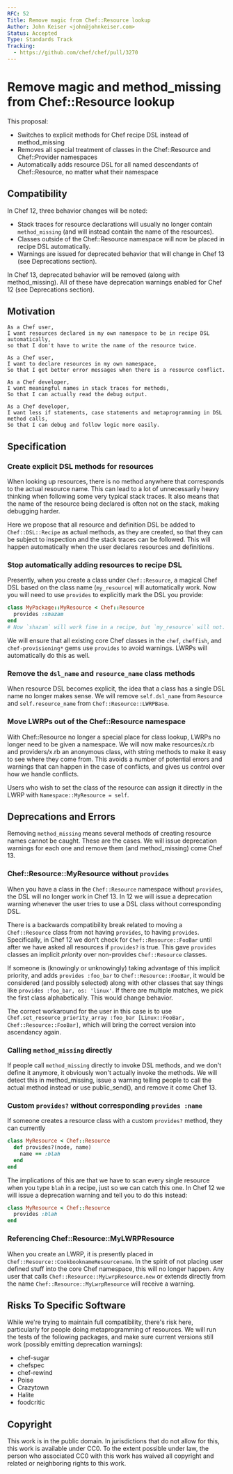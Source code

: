 ```yaml
---
RFC: 52
Title: Remove magic from Chef::Resource lookup
Author: John Keiser <john@johnkeiser.com>
Status: Accepted
Type: Standards Track
Tracking:
  - https://github.com/chef/chef/pull/3270
---
```


# Remove magic and method_missing from Chef::Resource lookup

This proposal:

- Switches to explicit methods for Chef recipe DSL instead of method_missing
- Removes all special treatment of classes in the Chef::Resource and Chef::Provider namespaces
- Automatically adds resource DSL for all named descendants of Chef::Resource, no matter what their namespace

## Compatibility

In Chef 12, three behavior changes will be noted:

- Stack traces for resource declarations will usually no longer contain
  `method_missing` (and will instead contain the name of the resources).
- Classes outside of the Chef::Resource namespace will now be placed in recipe
  DSL automatically.
- Warnings are issued for deprecated behavior that will change in Chef 13 (see
  Deprecations section).

In Chef 13, deprecated behavior will be removed (along with method_missing).  All
of these have deprecation warnings enabled for Chef 12 (see Deprecations section).

## Motivation

    As a Chef user,
    I want resources declared in my own namespace to be in recipe DSL automatically,
    so that I don't have to write the name of the resource twice.

    As a Chef user,
    I want to declare resources in my own namespace,
    So that I get better error messages when there is a resource conflict.

    As a Chef developer,
    I want meaningful names in stack traces for methods,
    So that I can actually read the debug output.

    As a Chef developer,
    I want less if statements, case statements and metaprogramming in DSL method calls,
    So that I can debug and follow logic more easily.

## Specification

### Create explicit DSL methods for resources

When looking up resources, there is no method anywhere that corresponds to the
actual resource name.  This can lead to a lot of unnecessarily heavy thinking
when following some very typical stack traces.  It also means that the name of
the resource being declared is often not on the stack, making debugging harder.

Here we propose that all resource and definition DSL be added to
`Chef::DSL::Recipe` as actual methods, as they are created, so that they can be
subject to inspection and the stack traces can be followed.  This will happen
automatically when the user declares resources and definitions.

### Stop automatically adding resources to recipe DSL

Presently, when you create a class under `Chef::Resource`, a magical Chef DSL
based on the class name (`my_resource`) will automatically work.  Now you will
need to use `provides` to explicitly mark the DSL you provide:

```ruby
class MyPackage::MyResource < Chef::Resource
  provides :shazam
end
# Now `shazam` will work fine in a recipe, but `my_resource` will not.
```

We will ensure that all existing core Chef classes in the `chef`, `cheffish`,
and `chef-provisioning*` gems use `provides` to avoid warnings.  LWRPs will
automatically do this as well.

### Remove the `dsl_name` and `resource_name` class methods

When resource DSL becomes explicit, the idea that a class has a single DSL name
no longer makes sense.  We will remove `self.dsl_name` from `Resource` and `self.resource_name` from `Chef::Resource::LWRPBase`.

### Move LWRPs out of the Chef::Resource namespace

With Chef::Resource no longer a special place for class lookup, LWRPs no longer
need to be given a namespace.  We will now make resources/x.rb and providers/x.rb
an anonymous class, with string methods to make it easy to see where they come
from.  This avoids a number of potential errors and warnings that can happen in
the case of conflicts, and gives us control over how we handle conflicts.

Users who wish to set the class of the resource can assign it directly in the
LWRP with `Namespace::MyResource = self`.

## Deprecations and Errors

Removing `method_missing` means several methods of creating resource names cannot
be caught.  These are the cases.  We will issue deprecation warnings for each one
and remove them (and method_missing) come Chef 13.

### Chef::Resource::MyResource without `provides`

When you have a class in the `Chef::Resource` namespace without `provides`, the
DSL will no longer work in Chef 13.  In 12 we will issue a deprecation warning
whenever the user tries to use a DSL class without corresponding DSL.

There is a backwards compatibility break related to moving a `Chef::Resource`
class from not having `provides`, to having `provides`.  Specifically, in Chef 12
we don't check for `Chef::Resource::FooBar` until after we have asked all
resources if `provides?` is true.  This gave `provides` classes an implicit
*priority* over non-provides `Chef::Resource` classes.

If someone is (knowingly or unknowingly) taking advantage of this implicit
priority, and adds `provides :foo_bar` to `Chef::Resource::FooBar`, it would be
considered (and possibly selected) along with other classes that say things like
`provides :foo_bar, os: 'linux'`.  If there are multiple matches, we pick the
first class alphabetically.  This would change behavior.

The correct workaround for the user in this case is to use
`Chef.set_resource_priority_array :foo_bar [Linux::FooBar, Chef::Resource::FooBar]`, which will bring the correct version into ascendancy
again.

### Calling `method_missing` directly

If people call `method_missing` directly to invoke DSL methods, and we don't
define it anymore, it obviously won't actually invoke the methods.  We will
detect this in method_missing, issue a warning telling people to call the
actual method instead or use public_send(), and remove it come Chef 13.

### Custom `provides?` without corresponding `provides :name`

If someone creates a resource class with a custom `provides?` method, they can
currently

```ruby
class MyResource < Chef::Resource
  def provides?(node, name)
    name == :blah
  end
end
```

The implications of this are that we have to scan every single resource when
you type `blah` in a recipe, just so we can catch this one.  In Chef 12 we will
issue a deprecation warning and tell you to do this instead:

```ruby
class MyResource < Chef::Resource
  provides :blah
end
```

### Referencing Chef::Resource::MyLWRPResource

When you create an LWRP, it is presently placed in
`Chef::Resource::CookbooknameResourcename`.  In the spirit of not placing user
defined stuff into the core Chef namespace, this will no longer happen.  Any
user that calls `Chef::Resource::MyLwrpResource.new` or extends directly from
the name `Chef::Resource::MyLwrpResource` will receive a warning.

## Risks To Specific Software

While we're trying to maintain full compatibility, there's risk here, particularly for people doing metaprogramming of resources.  We will run the tests of the following packages, and make sure current versions still work (possibly emitting
deprecation warnings):

- chef-sugar
- chefspec
- chef-rewind
- Poise
- Crazytown
- Halite
- foodcritic

## Copyright

This work is in the public domain. In jurisdictions that do not allow for this,
this work is available under CC0. To the extent possible under law, the person
who associated CC0 with this work has waived all copyright and related or
neighboring rights to this work.

